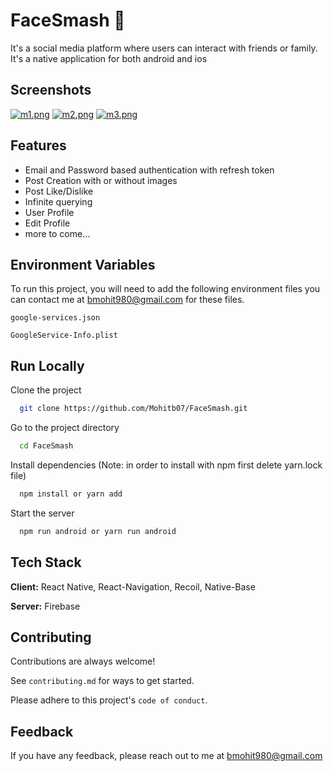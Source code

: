 # FaceSmash 🧋

It's a social media platform where users can interact with friends or family. It's a native application for both android and ios

## Screenshots
[![m1.png](https://i.postimg.cc/MTtvZLtW/m1.png)](https://postimg.cc/1nn9JJLT)
[![m2.png](https://i.postimg.cc/B67V0SW4/m2.png)](https://postimg.cc/ZB3cPhKM)
[![m3.png](https://i.postimg.cc/j5y48RsM/m3.png)](https://postimg.cc/5YNzydQz)
## Features

- Email and Password based authentication with refresh token
- Post Creation with or without images
- Post Like/Dislike
- Infinite querying
- User Profile
- Edit Profile
- more to come...

## Environment Variables

To run this project, you will need to add the following environment files you can contact me at bmohit980@gmail.com for these files.

`google-services.json`

`GoogleService-Info.plist`

## Run Locally

Clone the project

```bash
  git clone https://github.com/Mohitb07/FaceSmash.git
```

Go to the project directory

```bash
  cd FaceSmash
```

Install dependencies (Note: in order to install with npm first delete yarn.lock file)

```bash
  npm install or yarn add
```

Start the server

```bash
  npm run android or yarn run android
```

## Tech Stack

**Client:** React Native, React-Navigation, Recoil, Native-Base

**Server:** Firebase

## Contributing

Contributions are always welcome!

See `contributing.md` for ways to get started.

Please adhere to this project's `code of conduct`.

## Feedback

If you have any feedback, please reach out to me at bmohit980@gmail.com
